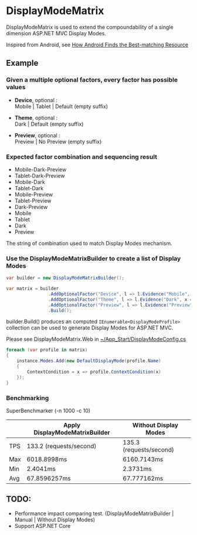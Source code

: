# DisplayModeMatrix

DisplayModeMatrix is used to extend the compoundability of a single dimension ASP.NET MVC Display Modes.

Inspired from Android, see [How Android Finds the Best-matching Resource](https://developer.android.com/guide/topics/resources/providing-resources.html#BestMatch)

## Example

### Given a multiple optional factors, every factor has possible values

- **Device**, optional :  
  Mobile | Tablet | Default (empty suffix)

- **Theme**, optional :  
  Dark | Default (empty suffix)

- **Preview**, optional :  
  Preview | No Preview (empty suffix)

### Expected factor combination and sequencing result

- Mobile-Dark-Preview
- Tablet-Dark-Preview
- Mobile-Dark
- Tablet-Dark
- Mobile-Preview
- Tablet-Preview
- Dark-Preview
- Mobile
- Tablet
- Dark
- Preview

The string of combination used to match Display Modes mechanism.

### Use the DisplayModeMatrixBuilder to create a list of Display Modes

```csharp
var builder = new DisplayModeMatrixBuilder();

var matrix = builder
                .AddOptionalFactor("Device", l => l.Evidence("Mobile", x => IsMobile(x)).Evidence("Tablet", x => IsTablet(x)))
                .AddOptionalFactor("Theme", l => l.Evidence("Dark", x => CurrentTheme(x) == "dark"))
                .AddOptionalFactor("Preview", l => l.Evidence("Preview", x => IsPreview(x)))
                .Build();
```

builder.Build() produces an computed `IEnumerable<DisplayModeProfile>` collection can be used to generate Display Modes for ASP.NET MVC. 

Please see DisplayModeMatrix.Web in [~/App_Start/DisplayModeConfig.cs](DisplayModeMatrix.Web/App_Start/DisplayModeConfig.cs)

```csharp
foreach (var profile in matrix)
{
    instance.Modes.Add(new DefaultDisplayMode(profile.Name)
    {
        ContextCondition = x => profile.ContextCondition(x)
    });
}
```

### Benchmarking

SuperBenchmarker (-n 1000 -c 10)

|                     | Apply DisplayModeMatrixBuilder |     Without Display Modes     |
|---------------------|--------------------------------|-------------------------------|
| TPS                 | 133.2 (requests/second)        | 135.3 (requests/second)       |
| Max                 | 6018.8998ms                    | 6160.7143ms                   |
| Min                 | 2.4041ms                       | 2.3731ms                      |
| Avg                 | 67.8596257ms                   | 67.777162ms                   |

## TODO:

- Performance impact comparing test. (DisplayModeMatrixBuilder | Manual | Without Display Modes)
- Support ASP.NET Core 
